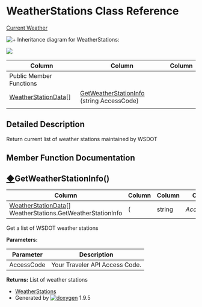 # WeatherStations Class Reference

[Current Weather](group___weather.html)

![+](closed.png) Inheritance diagram for WeatherStations:

![](class_weather_stations.png)

| Column | Column | Column |
| --- | --- | --- |
 | Public Member Functions |  | 
 | [WeatherStationData](class_weather_station_data.html)[] | [GetWeatherStationInfo](class_weather_stations.html#a29dcfa799e3e66126bcb16775b291579) (string AccessCode) | 
 |  |  | 


## Detailed Description

Return current list of weather stations maintained by WSDOT

## Member Function Documentation

## [◆](#a29dcfa799e3e66126bcb16775b291579)GetWeatherStationInfo()

| Column | Column | Column | Column | Column | Column | Column |
| --- | --- | --- | --- | --- | --- | --- |
 | [WeatherStationData](class_weather_station_data.html)[] WeatherStations.GetWeatherStationInfo | ( | string | *AccessCode* | ) |  | 


Get a list of WSDOT weather stations

**Parameters:**

| Parameter | Description |
| --- | --- |
| AccessCode | Your Traveler API Access Code. |


**Returns:** List of weather stations


* [WeatherStations](class_weather_stations.html)
* Generated by [![doxygen](doxygen.svg)](https://www.doxygen.org/index.html) 1.9.5
